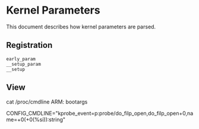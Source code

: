 # Kernel Parameters

This document describes how kernel parameters are parsed.

## Registration
```
early_param
__setup_param
__setup
```

## View
cat /proc/cmdline
ARM: bootargs

CONFIG_CMDLINE="kprobe_event=p:probe/do_filp_open,do_filp_open+0,name=+0(+0(%si)):string"
